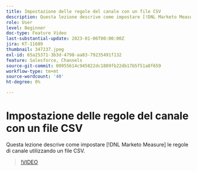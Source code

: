 ```yaml
---
title: Impostazione delle regole del canale con un file CSV
description: Questa lezione descrive come impostare [!DNL Marketo Measure] le regole di canale utilizzando un file CSV.
role: User
level: Beginner
doc-type: Feature Video
last-substantial-update: 2023-01-06T00:00:00Z
jira: KT-11689
thumbnail: 347237.jpeg
exl-id: 65a25371-3b3d-4798-aa83-79235491f132
feature: Salesforce, Channels
source-git-commit: 00955614c945822dc1889fb22db17b5f51a8f659
workflow-type: tm+mt
source-wordcount: '40'
ht-degree: 0%

---
```


# Impostazione delle regole del canale con un file CSV

Questa lezione descrive come impostare [!DNL Marketo Measure] le regole di canale utilizzando un file CSV.

>[!VIDEO](https://video.tv.adobe.com/v/347237/?quality=12&learn=on)

